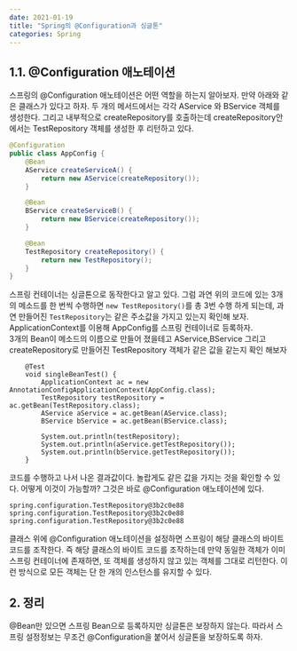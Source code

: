 ```yaml
---
date: 2021-01-19
title: "Spring의 @Configuration과 싱글톤"
categories: Spring
---
```


## 1.1. @Configuration 애노테이션
스프링의 @Configuration 애노테이션은 어떤 역할을 하는지 알아보자.
만약 아래와 같은 클래스가 있다고 하자. 두 개의 메서드에서는 각각 AService 와 BService 객체를 생성한다. 
그리고 내부적으로 createRepository를 호출하는데 createRepository안에서는 TestRepository 객체를 생성한 후 리턴하고 있다.

```java
@Configuration
public class AppConfig {
    @Bean
    AService createServiceA() {
        return new AService(createRepository());
    }

    @Bean
    BService createServiceB() {
        return new BService(createRepository());
    }

    @Bean
    TestRepository createRepository() {
        return new TestRepository();
    }
}
```

스프링 컨테이너는 싱글톤으로 동작한다고 알고 있다. 그럼 과연 위의 코드에 있는 3개의 메소드를 한 번씩 수행하면 `new TestRepository()`를 총 3번 수행 하게 되는데,
과연 만들어진 `TestRepository`는 같은 주소값을 가지고 있는지 확인해 보자. ApplicationContext를 이용해 AppConfig를 스프링 컨테이너로 등록하자.   
3개의 Bean이 메소드의 이름으로 만들어 졌을테고 AService,BService 그리고 createRepository로 만들어진 TestRepository 객체가 같은 값을 같는지 확인 해보자

```
    @Test
    void singleBeanTest() {
        ApplicationContext ac = new AnnotationConfigApplicationContext(AppConfig.class);
        TestRepository testRepository = ac.getBean(TestRepository.class);
        AService aService = ac.getBean(AService.class);
        BService bService = ac.getBean(BService.class);

        System.out.println(testRepository);
        System.out.println(aService.getTestRepository());
        System.out.println(bService.getTestRepository());
    }
```

코드를 수행하고 나서 나온 결과값이다. 놀랍게도 같은 값을 가지는 것을 확인할 수 있다. 어떻게 이것이 가능할까? 그것은 바로 @Configuration 애노테이션에 있다.
```
spring.configuration.TestRepository@3b2c0e88
spring.configuration.TestRepository@3b2c0e88
spring.configuration.TestRepository@3b2c0e88
```

클래스 위에 @Configuration 애노테이션을 설정하면 스프링이 해당 클래스의 바이트 코드를 조작한다. 즉 해당 클래스의 바이트 코드를 조작하는데 만약 동일한 객체가
이미 스프링 컨테이너에 존재하면, 또 객체를 생성하지 않고 있는 객체를 그대로 리턴한다. 이런 방식으로 모든 객체는 단 한 개의 인스턴스를 유지할 수 있다. 


## 2. 정리
@Bean만 있으면 스프링 Bean으로 등록하지만 싱글톤은 보장하지 않는다. 따라서 스프링 설정정보는 무조건 @Configuration을 붙어서 싱글톤을 보장하도록 하자.